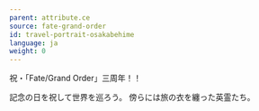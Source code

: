 ```yaml
---
parent: attribute.ce
source: fate-grand-order
id: travel-portrait-osakabehime
language: ja
weight: 0
---
```


祝・「Fate/Grand Order」三周年！！

記念の日を祝して世界を巡ろう。
傍らには旅の衣を纏った英霊たち。
